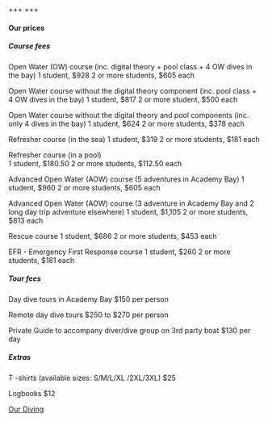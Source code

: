 +++
+++

#### Our prices

##### Course fees

Open Water (OW) course (inc. digital theory + pool class + 4 OW dives in the bay)
1 student, $928
2 or more students, $605 each

Open Water course without the digital theory component (inc. pool class + 4 OW dives in the bay)
1 student, $817
2 or more student, $500 each

Open Water course without the digital theory and pool components (inc. only 4 dives in the bay) 
1 student, $624
2 or more students, $378 each

Refresher course (in the sea) 
1 student, $319
2 or more students, $181 each

Refresher course (in a pool)  
1 student, $180.50
2 or more students, $112.50 each

Advanced Open Water (AOW) course (5 adventures in Academy Bay) 
1 student, $960
2 or more students, $605 each

Advanced Open Water (AOW) course  (3 adventure in Academy Bay and 2 long day trip adventure elsewhere) 
1 student, $1,105
2 or more students, $813 each

Rescue course
1 student, $686
2 or more students, $453 each

EFR - Emergency First Response course
1 student, $260
2 or more students, $181 each


##### Tour fees

Day dive tours in Academy Bay
$150 per person

Remote day dive tours
$250 to $270 per person

Private Guide to accompany diver/dive group on 3rd party boat
$130 per day


##### Extras

T -shirts (available sizes: S/M/L/XL /2XL/3XL)
$25

Logbooks
$12

[Our Diving](/our-diving/our-diving)